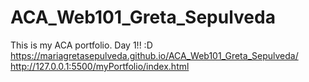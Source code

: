 # ACA_Web101_Greta_Sepulveda
This is my ACA portfolio. Day 1!! :D https://mariagretasepulveda.github.io/ACA_Web101_Greta_Sepulveda/ 
http://127.0.0.1:5500/myPortfolio/index.html

